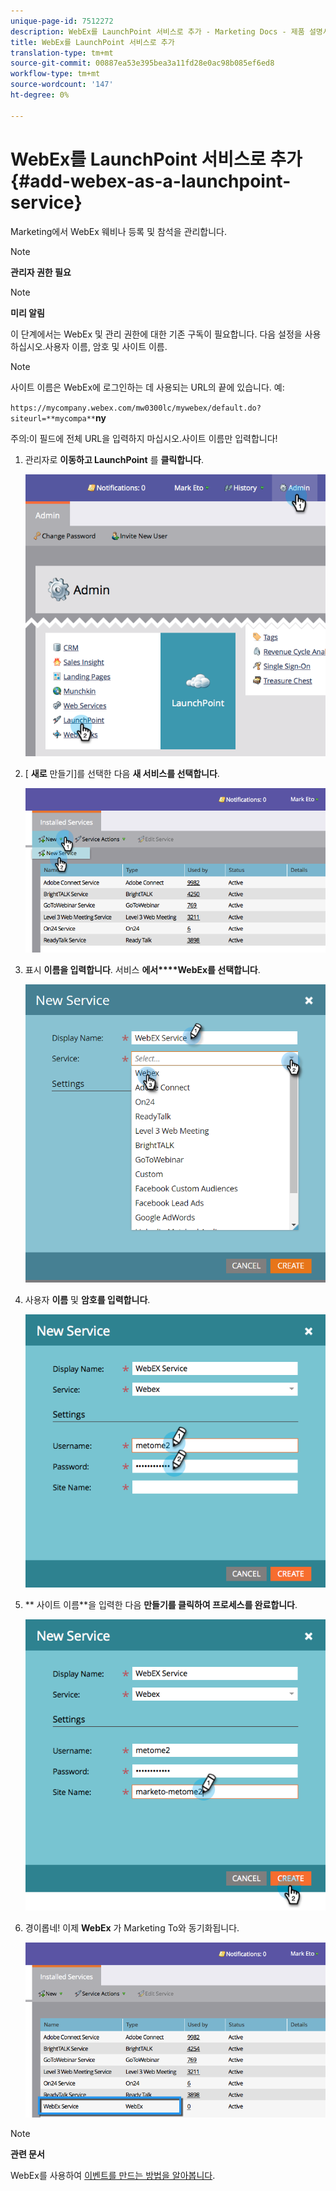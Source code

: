 ```yaml
---
unique-page-id: 7512272
description: WebEx를 LaunchPoint 서비스로 추가 - Marketing Docs - 제품 설명서
title: WebEx를 LaunchPoint 서비스로 추가
translation-type: tm+mt
source-git-commit: 00887ea53e395bea3a11fd28e0ac98b085ef6ed8
workflow-type: tm+mt
source-wordcount: '147'
ht-degree: 0%

---
```



# WebEx를 LaunchPoint 서비스로 추가 {#add-webex-as-a-launchpoint-service}

Marketing에서 WebEx 웨비나 등록 및 참석을 관리합니다.

>[!NOTE]
>
>**관리자 권한 필요**

>[!NOTE]
>
>**미리 알림**
>
>이 단계에서는 WebEx 및 관리 권한에 대한 기존 구독이 필요합니다. 다음 설정을 사용하십시오.사용자 이름, 암호 및 사이트 이름.

>[!NOTE]
>
>사이트 이름은 WebEx에 로그인하는 데 사용되는 URL의 끝에 있습니다. 예:
>
>`https://mycompany.webex.com/mw0300lc/mywebex/default.do?siteurl=**mycompa**`**ny**
>
>주의:이 필드에 전체 URL을 입력하지 마십시오.사이트 이름만 입력합니다!

1. 관리자로 **이동하고 LaunchPoint** 를 **클릭합니다**.

   ![](assets/image2015-4-23-11-3a20-3a43.png)

1. [ **새로** 만들기]를 선택한 다음 **새 서비스를 선택합니다**.

   ![](assets/webex-new-service.png)

1. 표시 **이름을 입력합니다**. 서비스 **에서****WebEx를 선택합니다**.

   ![](assets/new-service-webex.png)

1. 사용자 **이름** 및 **암호를 입력합니다**.

   ![](assets/image2015-4-24-18-3a56-3a56.png)

1. ** 사이트 이름**을 입력한 다음 **만들기를 클릭하여 프로세스를 완료합니다**.

   ![](assets/image2015-4-24-18-3a58-3a43.png)

1. 경이롭네! 이제 **WebEx** 가 Marketing To와 동기화됩니다.

   ![](assets/webex.png)

>[!NOTE]
>
>**관련 문서**
>
>WebEx를 사용하여 [이벤트를 만드는 방법을 알아봅니다](../../../product-docs/demand-generation/events/create-an-event/create-an-event-with-webex.md).

